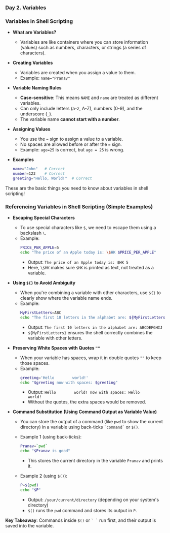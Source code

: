 ### Day 2. Variables 

### Variables in Shell Scripting 

- **What are Variables?**
  - Variables are like containers where you can store information (values) such as numbers, characters, or strings (a series of characters).
  
- **Creating Variables**
  - Variables are created when you assign a value to them.
  - Example: `name="Pranav"`

- **Variable Naming Rules**
  - **Case-sensitive**: This means `NAME` and `name` are treated as different variables.
  - Can only include letters (a-z, A-Z), numbers (0-9), and the underscore (`_`).
  - The variable name **cannot start with a number**.

- **Assigning Values**
  - You use the `=` sign to assign a value to a variable.
  - No spaces are allowed before or after the `=` sign.
  - Example: `age=25` is correct, but `age = 25` is wrong.

- **Examples**
  ```bash
  name="John"   # Correct
  number=123    # Correct
  greeting="Hello, World!"  # Correct
  ``` 

These are the basic things you need to know about variables in shell scripting!



### Referencing Variables in Shell Scripting (Simple Examples)

- **Escaping Special Characters**
  - To use special characters like `$`, we need to escape them using a backslash `\`.
  - Example:
    ```bash
    PRICE_PER_APPLE=5
    echo "The price of an Apple today is: \$HK $PRICE_PER_APPLE"
    ```
    - Output: `The price of an Apple today is: $HK 5`
    - Here, `\$HK` makes sure `$HK` is printed as text, not treated as a variable.

- **Using `${}` to Avoid Ambiguity**
  - When you're combining a variable with other characters, use `${}` to clearly show where the variable name ends.
  - Example:
    ```bash
    MyFirstLetters=ABC
    echo "The first 10 letters in the alphabet are: ${MyFirstLetters}DEFGHIJ"
    ```
    - Output: `The first 10 letters in the alphabet are: ABCDEFGHIJ`
    - `${MyFirstLetters}` ensures the shell correctly combines the variable with other letters.

- **Preserving White Spaces with Quotes `""`**
  - When your variable has spaces, wrap it in double quotes `""` to keep those spaces.
  - Example:
    ```bash
    greeting='Hello        world!'
    echo "$greeting now with spaces: $greeting"
    ```
    - Output: `Hello        world! now with spaces: Hello        world!`
    - Without the quotes, the extra spaces would be removed.

- **Command Substitution (Using Command Output as Variable Value)**
  - You can store the output of a command (like `pwd` to show the current directory) in a variable using back-ticks `` `command` `` or `$()`.
  
  - Example 1 (using back-ticks):
    ```bash
    Pranav=`pwd`
    echo "$Pranav is good"
    ```
    - This stores the current directory in the variable `Pranav` and prints it.
  
  - Example 2 (using `$()`):
    ```bash
    P=$(pwd)
    echo "$P"
    ```
    - Output: `/your/current/directory` (depending on your system's directory)
    - `$()` runs the `pwd` command and stores its output in `P`.

**Key Takeaway**: Commands inside `$()` or `` ` ` `` run first, and their output is saved into the variable.
